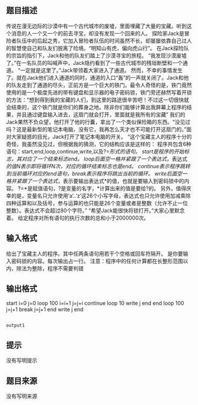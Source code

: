 


## 题目描述
传说在漫无边际的沙漠中有一个古代城市的废墟，里面埋藏了大量的宝藏。听到这个消息的人一个又一个的前去寻宝，却没有发现一个回来的人。
探险家Jack是冒险者队伍中的后起之秀，它加入冒险者队伍的时间虽然不长，却屡屡依靠自己过人的智慧使自己和队友们脱离了险境。“明知山有虎，偏向虎山行”。 在Jack探险队的宗旨的指引下，Jack和他的队友们踏上了沙漠寻宝的旅程。
“我发现沙漠废墟了。”在一名队员的叫喊声中，Jack隐约看到了一些古代城市的残垣断壁和一个通道。 “一定就是这里了。”Jack带领着大家进入了通道。
然而，不幸的事情发生了。就在Jack他们进入通道的同时，通道的入口“轰”的一声就关闭了。Jack和他的队友走到了通道的尽头，正前方是一个巨大的铁门。最令人奇怪的是，铁门竟然使用的是一个极度先进的带有键盘和显示器的电子密码锁，铁门旁还赫然写着开锁的方法：“想到得到我的宝藏的人们，到这里的路途很辛苦吧！不过这一切很快就会结束的，这个铁门就是你们的葬身之地。除非你们能够计算出我屏幕上程序的结果，并且通过键盘输入进去，这扇门就会打开，里面就是我所有的宝藏”
我们的Jack果然不负众望，他打开了他的行囊，拿出了一个类似保险箱的东西。“没见过吗？这是最新型的笔记本电脑，没有它，我再怎么天才也不可能打开这扇门的。”面对大家疑惑的目光，Jack打开了笔记本电脑的开关。
“这个宝藏主人的程序十分的奇怪，我虽然没见过，但根据我的猜测，它的结构应该是这样的：
程序共包含6种语句：start,end,loop,continue,write,以及?=*形式的语句。
start是程序的开始标志，其对应了一个结束标志end。
loop后面空一格并紧跟了一个表达式*，表达式*的值N表示即将循环N次，对应的循环结束标志也是end。
continue表示程序跳转到当前循环对应的end语句，break表示程序将跳出当前的循环。
write后面空一格并紧跟了一个表达式*，表示要输出表达式*的值，也就是要输入到密码锁中的内容。
?=*是赋值语句，?是变量的名字，*计算出来的值是要给?的。
另外，值得庆幸的是，变量名只允许使用’a’..’z’这26个小写字母，表达式也只允许使用加减乘除四种运算和以及括号，参与运算的也只能是26个变量或者是整数（允许不止一位整数）。表达式不会超过80个字符。”
“希望Jack能很快将锁打开。”大家心里默念着。
给定程序对所有语句的执行次数的总和小于2000000次。
## 输入格式
给出了宝藏主人的程序。其中任两条语句用若干个空格或回车符隔开。
是你要输入密码锁的内容。每次输出占一行。
注意：程序中的任何计算都在长整形范围以内，除法为整除，程序不需要判错
## 输出格式
start
i=0
j=0
loop 100
i=i+1
j=j+i
continue
loop 10
write j
end
end
loop 100
j=j+1
break
j=j+1
end
write j
end

```input15051

```

```output1```

## 提示
没有写明提示
## 题目来源
没有写明来源


